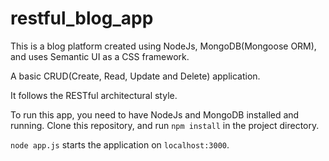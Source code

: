 # restful_blog_app

This is a blog platform created using NodeJs, MongoDB(Mongoose ORM), and uses Semantic UI as a CSS framework.

A basic CRUD(Create, Read, Update and Delete) application.

It follows the RESTful architectural style.

To run this app, you need to have NodeJs and MongoDB installed and running.
Clone this repository, and run <code>npm install</code> in the project directory.

<code>node app.js</code> starts the application on <code>localhost:3000</code>.
